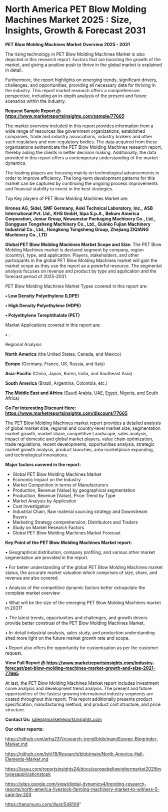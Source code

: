 # North America PET Blow Molding Machines Market 2025 : Size, Insights, Growth & Forecast 2031

<Strong> PET Blow Molding Machines Market Overview 2025 - 2031</strong>

The rising technology in PET Blow Molding Machines Market is also depicted in this research report. Factors that are boosting the growth of the market, and giving a positive push to thrive in the global market is explained in detail.

Furthermore, the report highlights on emerging trends, significant drivers, challenges, and opportunities, providing all necessary data for thriving in the industry. This report market research offers a comprehensive perspective, including an in-depth analysis of the present and future scenarios within the industry.

<strong>Request Sample Report @ <a href=https://www.marketreportsinsights.com/sample/77665>https://www.marketreportsinsights.com/sample/77665</a></strong>

The market overview included in this report provides information from a wide range of resources like government organizations, established companies, trade and industry associations, industry brokers and other such regulatory and non-regulatory bodies. The data acquired from these organizations authenticate the PET Blow Molding Machines research report, thereby aiding the clients in better decision making. Additionally, the data provided in this report offers a contemporary understanding of the market dynamics.

The leading players are focusing mainly on technological advancements in order to improve efficiency. The long-term development patterns for this market can be captured by continuing the ongoing process improvements and financial stability to invest in the best strategies.

Top Key players of PET Blow Molding Machines Market are:

<strong>Krones AG, Sidel, SMF Germany, Aoki Technical Laboratory, Inc., ASB International Pvt. Ltd., KHS GmbH, Sipa S.p.A., Bekum America Corporation, Jomar Group, Newamstar Packaging Machinery Co., Ltd., Dongguan Tongsheng Machinery Co., Ltd., Quinko Fujian Machinery Industrial Co., Ltd., Hongkong Tongsheng Group, Zhejiang ZIQIANG Machinery Co., LTD</strong>

<strong><b>Global PET Blow Molding Machines Market Scope and Size:</b></strong>
The PET Blow Molding Machines market is declared segment by company, region (country), type, and application. Players, stakeholders, and other participants in the global PET Blow Molding Machines market will gain the market scope as they use the report as a powerful resource. The segmental analysis focuses on revenue and product by type and application and the forecast period of 2025-2031.

PET Blow Molding Machines Market Types covered in this report are:

<strong>• Low Density Polyethylene (LDPE)

• High Density Polyethylene (HDPE)

• Polyethylene Terephthalate (PET)</strong>

Market Applications covered in this report are:

<strong>• .</strong> 

Regional Analysis

<strong>North America</strong> (the United States, Canada, and Mexico)

<strong>Europe</strong> (Germany, France, UK, Russia, and Italy)

<strong>Asia-Pacific</strong> (China, Japan, Korea, India, and Southeast Asia)

<strong>South America</strong> (Brazil, Argentina, Colombia, etc.)

<strong>The Middle East and Africa</strong> (Saudi Arabia, UAE, Egypt, Nigeria, and South Africa)

<strong>Go For Interesting Discount Here: <a href=https://www.marketreportsinsights.com/discount/77665>https://www.marketreportsinsights.com/discount/77665</a></strong>

The PET Blow Molding Machines market report provides a detailed analysis of global market size, regional and country-level market size, segmentation market growth, market share, competitive Landscape, sales analysis, impact of domestic and global market players, value chain optimization, trade regulations, recent developments, opportunities analysis, strategic market growth analysis, product launches, area marketplace expanding, and technological innovations.

<strong><b>Major factors covered in the report:</b></strong>
<ul>
  <li>Global PET Blow Molding Machines Market </li>
  <li>Economic Impact on the Industry</li>
  <li>Market Competition in terms of Manufacturers</li>
  <li>Production, Revenue (Value) by geographical segmentation</li>
  <li>Production, Revenue (Value), Price Trend by Type</li>
  <li>Market Analysis by Application</li>
  <li>Cost Investigation</li>
  <li>Industrial Chain, Raw material sourcing strategy and Downstream Buyers</li>
  <li>Marketing Strategy comprehension, Distributors and Traders</li>
  <li>Study on Market Research Factors</li>
  <li>Global PET Blow Molding Machines Market Forecast</li>
</ul>

<strong><b>Key Point of the PET Blow Molding Machines Market report:</b></strong>

• Geographical distribution, company profiling, and various other market segmentation are provided in the report.

• For better understanding of the global PET Blow Molding Machines market status, the accurate market valuation which comprises of size, share, and revenue are also covered.

• Analysis of the competitive dynamic factors better extrapolate the complete market overview

• What will be the size of the emerging PET Blow Molding Machines market in 2031?

• The latest trends, opportunities and challenges, and growth drivers provide better construal of the PET Blow Molding Machines Market.

• In-detail industrial analysis, sales study, and production understanding shed more light on the future market growth rate and scope.

• Report also offers the opportunity for customization as per the customer request.

<strong><b>View Full Report @ <a href=https://www.marketreportsinsights.com/industry-forecast/pet-blow-molding-machines-market-growth-and-size-2021-77665>https://www.marketreportsinsights.com/industry-forecast/pet-blow-molding-machines-market-growth-and-size-2021-77665</a></b></strong>


At last, the PET Blow Molding Machines Market report includes investment come analysis and development trend analysis. The present and future opportunities of the fastest growing international industry segments are coated throughout this report. This report additionally presents product specification, manufacturing method, and product cost structure, and price structure.

<strong>Contact Us:</strong>
sales@marketreportsinsights.com

<strong>Our other reports:</strong>

<a href=https://github.com/arha237/research-trend/blob/main/Europe-Biogrinder-Market.md>https://github.com/arha237/research-trend/blob/main/Europe-Biogrinder-Market.md</a>

<a href=https://github.com/Ishi78/Research/blob/main/North-America-Hall-Elements-Market.md>https://github.com/Ishi78/Research/blob/main/North-America-Hall-Elements-Market.md</a>

<a href=https://issuu.com/reportsinsights24/docs/europebeltweighermarket2025bytypesapplicationstopk>https://issuu.com/reportsinsights24/docs/europebeltweighermarket2025bytypesapplicationstopk</a>

<a href=https://sites.google.com/view/digital-dynamics4/trending-research-reports/north-america-livestock-farming-machinery-market-to-witness-5-cagr-by-203>https://sites.google.com/view/digital-dynamics4/trending-research-reports/north-america-livestock-farming-machinery-market-to-witness-5-cagr-by-203</a>

<a href=https://tanomuno.com/illust/548109>https://tanomuno.com/illust/548109</a>"
